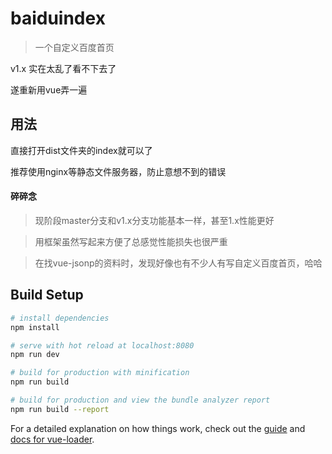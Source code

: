 # baiduindex

> 一个自定义百度首页

v1.x 实在太乱了看不下去了

遂重新用vue弄一遍

## 用法

直接打开dist文件夹的index就可以了

推荐使用nginx等静态文件服务器，防止意想不到的错误

#### 碎碎念

>现阶段master分支和v1.x分支功能基本一样，甚至1.x性能更好

>用框架虽然写起来方便了总感觉性能损失也很严重

>在找vue-jsonp的资料时，发现好像也有不少人有写自定义百度首页，哈哈

## Build Setup

``` bash
# install dependencies
npm install

# serve with hot reload at localhost:8080
npm run dev

# build for production with minification
npm run build

# build for production and view the bundle analyzer report
npm run build --report
```

For a detailed explanation on how things work, check out the [guide](http://vuejs-templates.github.io/webpack/) and [docs for vue-loader](http://vuejs.github.io/vue-loader).
